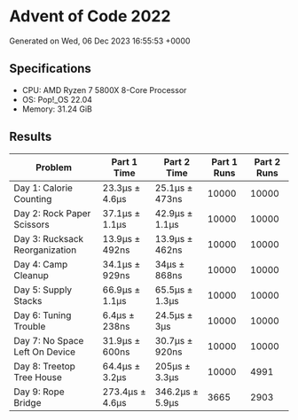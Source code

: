 # Advent of Code 2022

Generated on Wed, 06 Dec 2023 16:55:53 +0000

## Specifications

- CPU: AMD Ryzen 7 5800X 8-Core Processor
- OS: Pop!_OS 22.04
- Memory: 31.24 GiB

## Results

| Problem | Part 1 Time | Part 2 Time | Part 1 Runs | Part 2 Runs |
| ------- | ----------- | ----------- | ----------- | ----------- |
| Day 1: Calorie Counting | 23.3µs ± 4.6µs | 25.1µs ± 473ns | 10000 | 10000 |
| Day 2: Rock Paper Scissors | 37.1µs ± 1.1µs | 42.9µs ± 1.1µs | 10000 | 10000 |
| Day 3: Rucksack Reorganization | 13.9µs ± 492ns | 13.9µs ± 462ns | 10000 | 10000 |
| Day 4: Camp Cleanup | 34.1µs ± 929ns | 34µs ± 868ns | 10000 | 10000 |
| Day 5: Supply Stacks | 66.9µs ± 1.1µs | 65.5µs ± 1.3µs | 10000 | 10000 |
| Day 6: Tuning Trouble | 6.4µs ± 238ns | 24.5µs ± 3µs | 10000 | 10000 |
| Day 7: No Space Left On Device | 31.9µs ± 600ns | 30.7µs ± 920ns | 10000 | 10000 |
| Day 8: Treetop Tree House | 64.4µs ± 3.2µs | 205µs ± 3.3µs | 10000 | 4991 |
| Day 9: Rope Bridge | 273.4µs ± 4.6µs | 346.2µs ± 5.9µs | 3665 | 2903 |

